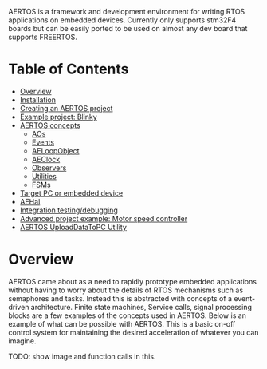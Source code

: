 AERTOS is a framework and development environment for writing RTOS applications on embedded devices. Currently only supports stm32F4 boards but can be easily ported to be used on almost any dev board that supports FREERTOS.
# Table of Contents
 - [Overview](https://github.com/haditj66/AERTOSCopy/blob/master/README.md)
 - [Installation](https://github.com/haditj66/AERTOSCopy/blob/master/doc/Installation)
 - [Creating an AERTOS project](https://github.com/haditj66/AERTOSCopy/blob/master/doc/Creating_an_AERTOS_project)
 - [Example project: Blinky](https://github.com/haditj66/AERTOSCopy/blob/master/doc/Blinky)
 - [AERTOS concepts](https://github.com/haditj66/AERTOSCopy/blob/master/doc/concepts/AERTOS_concepts)
	 - [AOs](https://github.com/haditj66/AERTOSCopy/blob/master/doc/concepts/AOs)
	 - [Events](https://github.com/haditj66/AERTOSCopy/blob/master/doc/concepts/Events)
	 - [AELoopObject](https://github.com/haditj66/AERTOSCopy/blob/master/doc/concepts/AELoopObject)
	 - [AEClock](https://github.com/haditj66/AERTOSCopy/blob/master/doc/concepts/AEClock)
	 - [Observers](https://github.com/haditj66/AERTOSCopy/blob/master/doc/concepts/Observers)
	 - [Utilities](https://github.com/haditj66/AERTOSCopy/blob/master/doc/concepts/Utilities)
	 - [FSMs](https://github.com/haditj66/AERTOSCopy/blob/master/doc/concepts/FSMs)
 - [Target PC or embedded device](https://github.com/haditj66/AERTOSCopy/blob/master/doc/Target_Switch)
 - [AEHal](https://github.com/haditj66/AERTOSCopy/blob/master/doc/AEHal)
 - [Integration testing/debugging](https://github.com/haditj66/AERTOSCopy/blob/master/doc/IntegrationTesting_Debugging)
 - [Advanced project example: Motor speed controller](https://github.com/haditj66/AERTOSCopy/blob/master/doc/ExampleMotorSpeedController)
 - [AERTOS UploadDataToPC Utility](https://github.com/haditj66/AERTOSCopy/blob/master/doc/UploadDataToPC)

# Overview
AERTOS came about as a need to rapidly prototype embedded applications without having to worry about the details of RTOS mechanisms such as semaphores and tasks. Instead this is abstracted with concepts of a event-driven architecture. Finite state machines, Service calls, signal processing blocks are a few examples of the concepts used in AERTOS. Below is an example of what can be possible with AERTOS. This is a basic on-off control system for maintaining the desired acceleration of whatever you can imagine.

TODO: show image and function calls in this.
